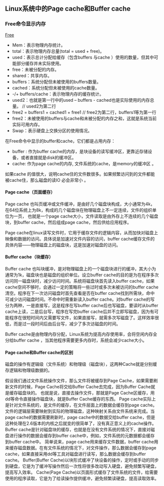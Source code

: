 ## Linux系统中的Page cache和Buffer cache

### Free命令显示内存

[Free](./free.jpg)

* Mem：表示物理内存统计。
* total：表示物理内存总量(total = used + free)。
* used：表示总计分配给缓存（包含buffers 与cache ）使用的数量，但其中可能部分缓存并未实际使用。
* free：未被分配的内存。
* shared：共享内存。
* buffers：系统分配但未被使用的buffers数量。
* cached：系统分配但未被使用的cache数量。
* -/+ buffers/cache：表示物理内存的缓存统计。
* used2：也就是第一行中的used – buffers - cached也是实际使用的内存总量。 // used2为第二行
* free2 = buffers1 + cached1 + free1 // free2为第二行，buffers1等为第一行
* free2：未被使用的buffers与cache和未被分配的内存之和，这就是系统当前实际可用内存。
* Swap：表示硬盘上交换分区的使用情况。

在Free命令中显示的buffer和cache，它们都是占用内存：

* buffer : 作为buffer cache的内存，是块设备的读写缓冲区，更靠近存储设备，或者直接就是disk的缓冲区。
* cache: 作为page cache的内存, 文件系统的cache，是memory的缓冲区 。

如果cache 的值很大，说明cache住的文件数很多。如果频繁访问到的文件都能被cache住，那么磁盘的读IO 必会非常小 。

#### Page cache（页面缓存）

Page cache 也叫页缓冲或文件缓冲，是由好几个磁盘块构成，大小通常为4k，在64位系统上为8k，构成的几个磁盘块在物理磁盘上不一定连续，文件的组织单位为一页， 也就是一个page cache大小，文件读取是由外存上不连续的几个磁盘块，到buffer cache，然后组成page cache，然后供给应用程序。

Page cache在linux读写文件时，它用于缓存文件的逻辑内容，从而加快对磁盘上映像和数据的访问。具体说是加速对文件内容的访问，buffer cache缓存文件的具体内容——物理磁盘上的磁盘块，这是加速对磁盘的访问。

#### Buffer cache（块缓存）

Buffer cache 也叫块缓冲，是对物理磁盘上的一个磁盘块进行的缓冲，其大小为通常为1k，磁盘块也是磁盘的组织单位。设立buffer cache的目的是为在程序多次访问同一磁盘块时，减少访问时间。系统将磁盘块首先读入buffer cache，如果cache空间不够时，会通过一定的策略将一些过时或多次未被访问的buffer cache清空。程序在下一次访问磁盘时首先查看是否在buffer cache找到所需块，命中可减少访问磁盘时间。不命中时需重新读入buffer cache。对buffer cache的写分为两种，一是直接写，这是程序在写buffer cache后也写磁盘，要读时从buffer cache上读，二是后台写，程序在写完buffer cache后并不立即写磁盘，因为有可能程序在很短时间内又需要写文件，如果直接写，就需多次写磁盘了。这样效率很低，而是过一段时间后由后台写，减少了多次访磁盘的时间。

Buffer cache是由物理内存分配，Linux系统为提高内存使用率，会将空闲内存全分给buffer cache ，当其他程序需要更多内存时，系统会减少cache大小。

#### Page cache和Buffer cache的区别

磁盘的操作有逻辑级（文件系统）和物理级（磁盘块），这两种Cache就是分别缓存逻辑和物理级数据的。

假设我们通过文件系统操作文件，那么文件将被缓存到Page Cache，如果需要刷新文件的时候，Page Cache将交给Buffer Cache去完成，因为Buffer Cache就是缓存磁盘块的。
也就是说，直接去操作文件，那就是Page Cache区缓存，用dd等命令直接操作磁盘块，就是Buffer Cache缓存的东西。
Page cache实际上是针对文件系统的，是文件的缓存，在文件层面上的数据会缓存到page cache。文件的逻辑层需要映射到实际的物理磁盘，这种映射关系由文件系统来完成。当page cache的数据需要刷新时，page cache中的数据交给buffer cache，但是这种处理在2.6版本的内核之后就变的很简单了，没有真正意义上的cache操作。
Buffer cache是针对磁盘块的缓存，也就是在没有文件系统的情况下，直接对磁盘进行操作的数据会缓存到buffer cache中，例如，文件系统的元数据都会缓存到buffer cache中。
简单说来，page cache用来缓存文件数据，buffer cache用来缓存磁盘数据。在有文件系统的情况下，对文件操作，那么数据会缓存到page cache，如果直接采用dd等工具对磁盘进行读写，那么数据会缓存到buffer cache。
Buffer(Buffer Cache)以块形式缓冲了块设备的操作，定时或手动的同步到硬盘，它是为了缓冲写操作然后一次性将很多改动写入硬盘，避免频繁写硬盘，提高写入效率。
Cache(Page Cache)以页面形式缓存了文件系统的文件，给需要使用的程序读取，它是为了给读操作提供缓冲，避免频繁读硬盘，提高读取效率。

###